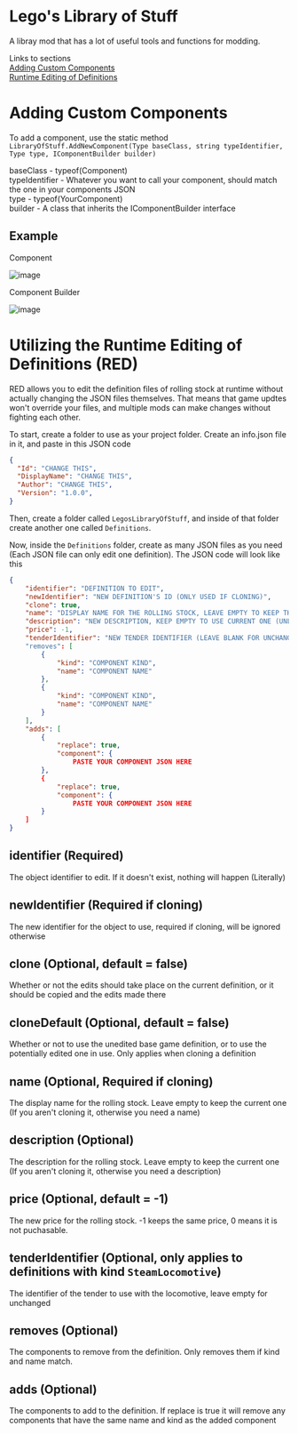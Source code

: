 # Lego's Library of Stuff

A libray mod that has a lot of useful tools and functions for modding. 

Links to sections  
[Adding Custom Components](https://github.com/legotrainkid/Legos-Railroader-Mod-Docs/edit/main/Library-Of-Stuff.md#adding-custom-components)  
[Runtime Editing of Definitions](https://github.com/legotrainkid/Legos-Railroader-Mod-Docs/blob/main/Library-Of-Stuff.md#utilizing-the-runtime-editing-of-definitions-red)  

# Adding Custom Components

To add a component, use the static method `LibraryOfStuff.AddNewComponent(Type baseClass, string typeIdentifier, Type type, IComponentBuilder builder)`   

baseClass - typeof(Component)  
typeIdentifier - Whatever you want to call your component, should match the one in your components JSON  
type - typeof(YourComponent)  
builder - A class that inherits the IComponentBuilder interface  

## Example

Component

![image](https://github.com/user-attachments/assets/d74d4ba0-c046-4244-90f8-a7fbc142cb3e)  

Component Builder  

![image](https://github.com/user-attachments/assets/51668cd0-bd6c-4db9-89fb-f38b0c1e2566)


# Utilizing the Runtime Editing of Definitions (RED)

RED allows you to edit the definition files of rolling stock at runtime without actually changing the JSON files themselves. That means that game updtes won't override your files, and multiple mods can make changes without fighting each other.

To start, create a folder to use as your project folder. Create an info.json file in it, and paste in this JSON code  
```json
{
  "Id": "CHANGE THIS",
  "DisplayName": "CHANGE THIS",
  "Author": "CHANGE THIS",
  "Version": "1.0.0",
}
```

Then, create a folder called `LegosLibraryOfStuff`, and inside of that folder create another one called `Definitions`.  

Now, inside the `Definitions` folder, create as many JSON files as you need (Each JSON file can only edit one definition). The JSON code will look like this  
```json
{
    "identifier": "DEFINITION TO EDIT",
    "newIdentifier": "NEW DEFINITION'S ID (ONLY USED IF CLONING)",
    "clone": true,
    "name": "DISPLAY NAME FOR THE ROLLING STOCK, LEAVE EMPTY TO KEEP THE CURRENT NAME (UNLESS CLONING)",
    "description": "NEW DESCRIPTION, KEEP EMPTY TO USE CURRENT ONE (UNLESS CLONING)",
    "price": -1,
    "tenderIdentifier": "NEW TENDER IDENTIFIER (LEAVE BLANK FOR UNCHANGED, ONLY APPLIES TO STEAM LOCOMOTIVES)"
    "removes": [
        {
            "kind": "COMPONENT KIND",
            "name": "COMPONENT NAME"
        },
        {
            "kind": "COMPONENT KIND",
            "name": "COMPONENT NAME"
        }
    ],
    "adds": [
        {
            "replace": true,
            "component": {
                PASTE YOUR COMPONENT JSON HERE
        },
        {
            "replace": true,
            "component": {
                PASTE YOUR COMPONENT JSON HERE
        }
    ]
}
```

## identifier (Required)

The object identifier to edit. If it doesn't exist, nothing will happen (Literally)

## newIdentifier (Required if cloning)

The new identifier for the object to use, required if cloning, will be ignored otherwise

## clone (Optional, default = false)

Whether or not the edits should take place on the current definition, or it should be copied and the edits made there

## cloneDefault (Optional, default = false)

Whether or not to use the unedited base game definition, or to use the potentially edited one in use. Only applies when cloning a definition

## name (Optional, Required if cloning)

The display name for the rolling stock. Leave empty to keep the current one (If you aren't cloning it, otherwise you need a name)

## description (Optional)

The description for the rolling stock. Leave empty to keep the current one (If you aren't cloning it, otherwise you need a description)

## price (Optional, default = -1)

The new price for the rolling stock. -1 keeps the same price, 0 means it is not puchasable.  

## tenderIdentifier (Optional, only applies to definitions with kind `SteamLocomotive`)

The identifier of the tender to use with the locomotive, leave empty for unchanged

## removes (Optional)

The components to remove from the definition. Only removes them if kind and name match.

## adds (Optional)

The components to add to the definition. If replace is true it will remove any components that have the same name and kind as the added component


